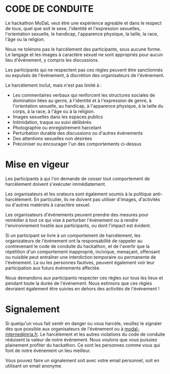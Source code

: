 # CODE DE CONDUITE

Le hackathon MoDaL veut être une expérience agreable et dans le respect de tous, quel que soit le sexe, l'identité et l'expression sexuelles, l'orientation sexuelle, le handicap, l'apparence physique, la taille, la race, l'âge ou la religion. 

Nous ne tolérons pas le harcèlement des participants, sous aucune forme. 
Le langage et les images à caractère sexuel ne sont appropriés pour aucun lieu d'événement, y compris les discussions. 

Les participants  qui ne respectent pas ces règles peuvent être sanctionnés ou expulsés de l'événement, à discrétion des organisateurs de l'événement.

Le harcèlement inclut, mais n'est pas limité à :

- Les commentaires verbaux qui renforcent les structures sociales de domination liées au genre, à l'identité et à l'expression de genre, à l'orientation sexuelle, au handicap, à l'apparence physique, à la taille du corps, à la race, à l'âge ou à la religion.
- Images sexuelles dans les espaces publics
- Intimidation, traque ou suivi délibérés
- Photographie ou enregistrement harcelant
- Perturbation durable des discussions ou d'autres événements
- Des attentions sexuelles non désirées
- Préconiser ou encourager l'un des comportements ci-dessus

# Mise en vigeur

Les participants à qui l'on demande de cesser tout comportement de harcèlement doivent s'exécuter immédiatement.

Les organisateurs et les orateurs sont également soumis à la politique anti-harcèlement. En particulier, ils ne doivent pas utiliser d'images, d'activités ou d'autres matériels à caractère sexuel.

Les organisateurs d'événements peuvent prendre des mesures pour remédier à tout ce qui vise à perturber l'événement ou à rendre l'environnement hostile aux participants, ou dont l'impact est évident.

Si un participant se livre à un comportement de harcèlement, les organisateurs de l'événement ont la responsabilité de rappeler au contrevenant le code de conduite du hackathon, et de l'avertir que la répétition d'un comportement inapproprié, incivique, menaçant, offensant ou nuisible peut entraîner une interdiction temporaire ou permanente de l'événement. La ou les personnes fautives, peuvent également voir leur participation aux futurs événements affectée.

Nous demandons aux participants respecter ces règles sur tous les lieux et pendant toute la durée de l'événement. Nous estimons que ces règles devraient également être suivies en dehors des activités de l'événement !

# Signalement

Si quelqu'un vous fait sentir en danger ou vous harcèle, veuillez le signaler dès que possible aux organisateurs de l'événement ou à [modal-interne@inria.fr](modal-interne@inria.fr). Le harcèlement et les autres violations du code de conduite réduisent la valeur de notre événement. 
Nous voulons que vous puissiez plainement profiter du hackathon. Ce sont les personnes comme vous qui font de notre événement un lieu meilleur.

Vous pouvez faire un signalement soit avec votre email personnel, soit en utilisant un email anonyme.
